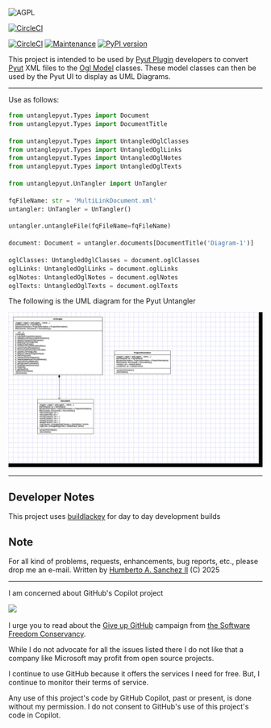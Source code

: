 ![](https://github.com/hasii2011/code-ally-basic/blob/master/developer/agpl-license-web-badge-version-2-256x48.png "AGPL")

[![CircleCI](https://dl.circleci.com/insights-snapshot/gh/hasii2011/untanglepyut/master/main/badge.svg?window=30d)](https://app.circleci.com/insights/github/hasii2011/untanglepyut/workflows/main/overview?branch=master&reporting-window=last-30-days&insights-snapshot=true)

[![CircleCI](https://dl.circleci.com/status-badge/img/gh/hasii2011/untanglepyut/tree/master.svg?style=shield)](https://dl.circleci.com/status-badge/redirect/gh/hasii2011/untanglepyut/tree/master)
[![Maintenance](https://img.shields.io/badge/Maintained%3F-yes-green.svg)](https://GitHub.com/Naereen/StrapDown.js/graphs/commit-activity)
[![PyPI version](https://badge.fury.io/py/untanglepyut.svg)](https://badge.fury.io/py/untanglepyut)

This project is intended to be used by [Pyut Plugin](https://github.com/hasii2011/pyutplugincore) developers to convert [Pyut](https://github.com/hasii2011/PyUt) XML files to the [Ogl Model](https://github.com/hasii2011/ogl) classes.  These model classes can then be used by the Pyut UI to display as UML Diagrams.

------

Use as follows:

```python
from untanglepyut.Types import Document
from untanglepyut.Types import DocumentTitle

from untanglepyut.Types import UntangledOglClasses
from untanglepyut.Types import UntangledOglLinks
from untanglepyut.Types import UntangledOglNotes
from untanglepyut.Types import UntangledOglTexts

from untanglepyut.UnTangler import UnTangler

fqFileName: str = 'MultiLinkDocument.xml'
untangler: UnTangler = UnTangler()

untangler.untangleFile(fqFileName=fqFileName)

document: Document = untangler.documents[DocumentTitle('Diagram-1')]

oglClasses: UntangledOglClasses = document.oglClasses
oglLinks: UntangledOglLinks = document.oglLinks
oglNotes: UntangledOglNotes = document.oglNotes
oglTexts: UntangledOglTexts = document.oglTexts

```



The following is the UML diagram for the Pyut Untangler

![UntanglePyut](./docs/UntanglePyut.png)

___

## Developer Notes
This project uses [buildlackey](https://github.com/hasii2011/buildlackey) for day to day development builds


## Note
For all kind of problems, requests, enhancements, bug reports, etc.,
please drop me an e-mail.
Written by <a href="mailto:email@humberto.a.sanchez.ii@gmail.com?subject=Hello Humberto">Humberto A. Sanchez II</a>  (C) 2025



---
I am concerned about GitHub's Copilot project

![](https://github.com/hasii2011/code-ally-basic/blob/master/developer/SillyGitHub.png)

I urge you to read about the
[Give up GitHub](https://GiveUpGitHub.org) campaign from
[the Software Freedom Conservancy](https://sfconservancy.org).

While I do not advocate for all the issues listed there I do not like that
a company like Microsoft may profit from open source projects.

I continue to use GitHub because it offers the services I need for free.  But, I continue
to monitor their terms of service.

Any use of this project's code by GitHub Copilot, past or present, is done
without my permission.  I do not consent to GitHub's use of this project's
code in Copilot.
